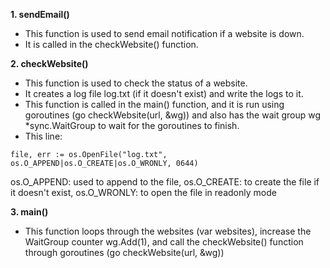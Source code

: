 ****1. sendEmail()****
- This function is used to send email notification if a website is down.
- It is called in the checkWebsite() function.

****2. checkWebsite()****
- This function is used to check the status of a website.
- It creates a log file log.txt (if it doesn't exist) and write the logs to it.
- This function is called in the main() function, and it is run using goroutines (go checkWebsite(url, &wg)) and also has
the wait group wg *sync.WaitGroup to wait for the goroutines to finish.
- This line:
```shell
file, err := os.OpenFile("log.txt", os.O_APPEND|os.O_CREATE|os.O_WRONLY, 0644)
```
os.O_APPEND: used to append to the file, os.O_CREATE: to create the file if it doesn't exist,
os.O_WRONLY: to open the file in readonly mode

****3. main()****
- This function loops through the websites (var websites), increase the WaitGroup counter wg.Add(1), and call
the checkWebsite() function through goroutines (go checkWebsite(url, &wg))
